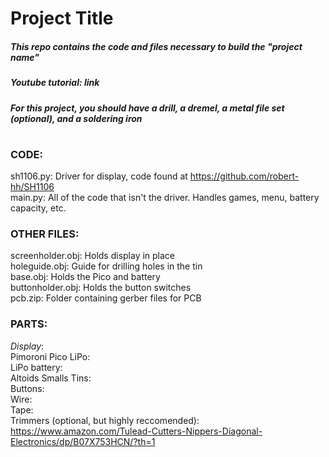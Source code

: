 # **Project Title**
##### This repo contains the code and files necessary to build the "***project name***" <br/>
##### Youtube tutorial: ***link***<br/>
##### For this project, you should have a drill, a dremel, a metal file set (optional), and a soldering iron <br/>
#

### **CODE:**<br/>
sh1106.py: Driver for display, code found at https://github.com/robert-hh/SH1106 <br/>
main.py: All of the code that isn't the driver. Handles games, menu, battery capacity, etc. <br/>

### **OTHER FILES:** <br/>
screenholder.obj: Holds display in place <br/>
holeguide.obj: Guide for drilling holes in the tin <br/>
base.obj: Holds the Pico and battery <br/>
buttonholder.obj: Holds the button switches <br/>
pcb.zip: Folder containing gerber files for PCB <br/>

### **PARTS:** <br/>
*Display*: <br/>
Pimoroni Pico LiPo: <br/>
LiPo battery: <br/>
Altoids Smalls Tins: <br/>
Buttons: <br/>
Wire: <br/>
Tape: <br/>
Trimmers (optional, but highly reccomended): https://www.amazon.com/Tulead-Cutters-Nippers-Diagonal-Electronics/dp/B07X753HCN/?th=1 <br/>
